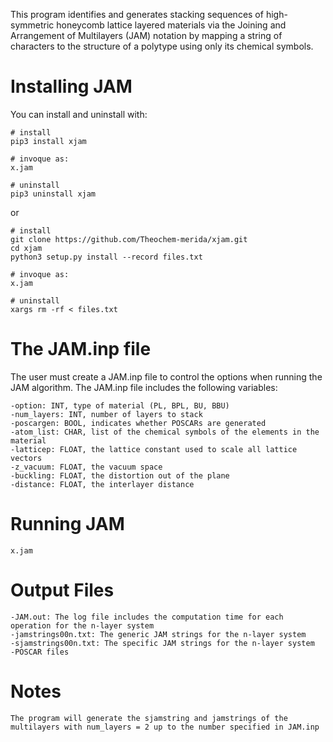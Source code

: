 This program identifies and generates stacking sequences of high-symmetric honeycomb lattice layered materials via the Joining and Arrangement of Multilayers (JAM) notation by mapping a string of characters to the structure of a polytype using only its chemical symbols.


Installing JAM
===============

You can install and uninstall with:

```
# install
pip3 install xjam

# invoque as:
x.jam

# uninstall
pip3 uninstall xjam
```

or

```
# install
git clone https://github.com/Theochem-merida/xjam.git
cd xjam
python3 setup.py install --record files.txt

# invoque as:
x.jam

# uninstall
xargs rm -rf < files.txt
```

The JAM.inp file
===============

The user must create a JAM.inp file to control the options when running the JAM algorithm.
The JAM.inp file includes the following variables:

```
-option: INT, type of material (PL, BPL, BU, BBU)
-num_layers: INT, number of layers to stack
-poscargen: BOOL, indicates whether POSCARs are generated
-atom_list: CHAR, list of the chemical symbols of the elements in the material
-latticep: FLOAT, the lattice constant used to scale all lattice vectors
-z_vacuum: FLOAT, the vacuum space
-buckling: FLOAT, the distortion out of the plane
-distance: FLOAT, the interlayer distance
```

Running JAM
===============
```
x.jam
```

Output Files
===============
```
-JAM.out: The log file includes the computation time for each operation for the n-layer system
-jamstrings00n.txt: The generic JAM strings for the n-layer system
-sjamstrings00n.txt: The specific JAM strings for the n-layer system
-POSCAR files
```

Notes
===============
```
The program will generate the sjamstring and jamstrings of the multilayers with num_layers = 2 up to the number specified in JAM.inp
```
